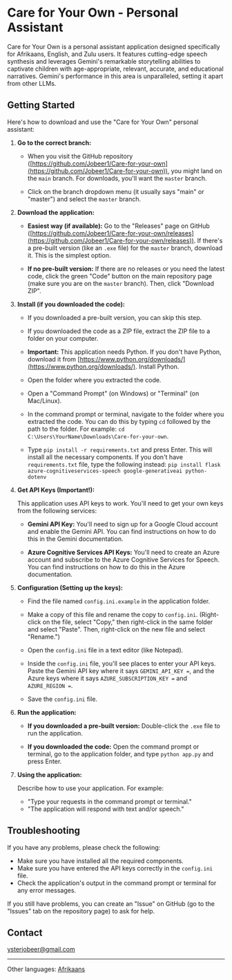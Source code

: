 # Care for Your Own - Personal Assistant

Care for Your Own is a personal assistant application designed specifically for Afrikaans, English, and Zulu users.  It features cutting-edge speech synthesis and leverages Gemini's remarkable storytelling abilities to captivate children with age-appropriate, relevant, accurate, and educational narratives.  Gemini's performance in this area is unparalleled, setting it apart from other LLMs.

## Getting Started

Here's how to download and use the "Care for Your Own" personal assistant:

1.  **Go to the correct branch:**

    *   When you visit the GitHub repository ([https://github.com/Jobeer1/Care-for-your-own](https://github.com/Jobeer1/Care-for-your-own)), you might land on the `main` branch.  For downloads, you'll want the `master` branch.

    *   Click on the branch dropdown menu (it usually says "main" or "master") and select the `master` branch.

2.  **Download the application:**

    *   **Easiest way (if available):** Go to the "Releases" page on GitHub ([https://github.com/Jobeer1/Care-for-your-own/releases](https://github.com/Jobeer1/Care-for-your-own/releases)).  If there's a pre-built version (like an `.exe` file) for the `master` branch, download it. This is the simplest option.

    *   **If no pre-built version:** If there are no releases or you need the latest code, click the green "Code" button on the main repository page (make sure you are on the `master` branch). Then, click "Download ZIP".

3.  **Install (if you downloaded the code):**

    *   If you downloaded a pre-built version, you can skip this step.

    *   If you downloaded the code as a ZIP file, extract the ZIP file to a folder on your computer.

    *   **Important:** This application needs Python.  If you don't have Python, download it from [https://www.python.org/downloads/](https://www.python.org/downloads/). Install Python.

    *   Open the folder where you extracted the code.

    *   Open a "Command Prompt" (on Windows) or "Terminal" (on Mac/Linux).

    *   In the command prompt or terminal, navigate to the folder where you extracted the code. You can do this by typing `cd` followed by the path to the folder. For example: `cd C:\Users\YourName\Downloads\Care-for-your-own`.

    *   Type `pip install -r requirements.txt` and press Enter. This will install all the necessary components. If you don't have `requirements.txt` file, type the following instead: `pip install flask azure-cognitiveservices-speech google-generativeai python-dotenv`

4.  **Get API Keys (Important!):**

    This application uses API keys to work.  You'll need to get your own keys from the following services:

    *   **Gemini API Key:** You'll need to sign up for a Google Cloud account and enable the Gemini API. You can find instructions on how to do this in the Gemini documentation.

    *   **Azure Cognitive Services API Keys:** You'll need to create an Azure account and subscribe to the Azure Cognitive Services for Speech. You can find instructions on how to do this in the Azure documentation.

5.  **Configuration (Setting up the keys):**

    *   Find the file named `config.ini.example` in the application folder.

    *   Make a copy of this file and rename the copy to `config.ini`.  (Right-click on the file, select "Copy," then right-click in the same folder and select "Paste". Then, right-click on the new file and select "Rename.")

    *   Open the `config.ini` file in a text editor (like Notepad).

    *   Inside the `config.ini` file, you'll see places to enter your API keys.  Paste the Gemini API key where it says `GEMINI_API_KEY =`, and the Azure keys where it says `AZURE_SUBSCRIPTION_KEY =` and `AZURE_REGION =`.

    *   Save the `config.ini` file.

6.  **Run the application:**

    *   **If you downloaded a pre-built version:** Double-click the `.exe` file to run the application.

    *   **If you downloaded the code:** Open the command prompt or terminal, go to the application folder, and type `python app.py` and press Enter.

7.  **Using the application:**

    Describe how to use your application.  For example:

    *   "Type your requests in the command prompt or terminal."
    *   "The application will respond with text and/or speech."

## Troubleshooting

If you have any problems, please check the following:

*   Make sure you have installed all the required components.
*   Make sure you have entered the API keys correctly in the `config.ini` file.
*   Check the application's output in the command prompt or terminal for any error messages.

If you still have problems, you can create an "Issue" on GitHub (go to the "Issues" tab on the repository page) to ask for help.

## Contact

ysterjobeer@gmail.com 

---

Other languages: [Afrikaans](README_af.md)

 
